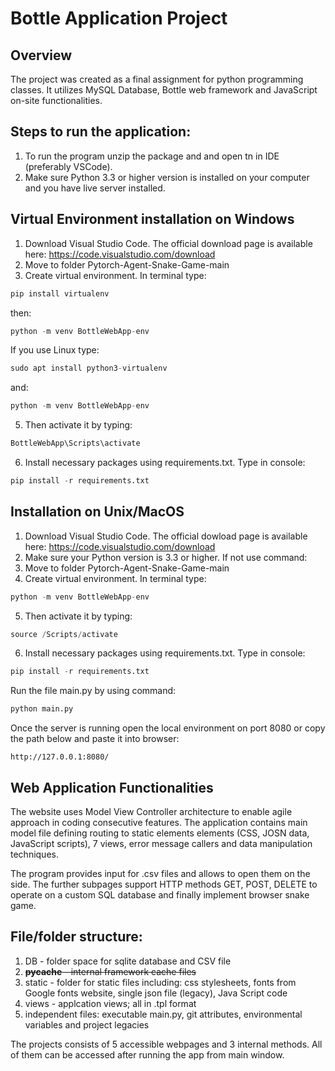 <h1> Bottle Application Project </h1>

<h2>Overview</h2>

The project was created as a final assignment for python programming classes. It utilizes MySQL Database, Bottle web framework and JavaScript on-site functionalities.

<h2> Steps to run the application:</h2>

1. To run the program unzip the package and and open tn in IDE (preferably VSCode).
2. Make sure Python 3.3 or higher version is installed on your computer and you have live server installed.

<h2> Virtual Environment installation on Windows </h2> 

1. Download Visual Studio Code. The official download page is available here: https://code.visualstudio.com/download
2. Move to folder Pytorch-Agent-Snake-Game-main
3. Create virtual environment. In terminal type:
```python
pip install virtualenv
```
then:
```python
python -m venv BottleWebApp-env
```
If you use Linux type:
```python
sudo apt install python3-virtualenv
```
and:
```python
python -m venv BottleWebApp-env
```
5. Then activate it by typing:
```python
BottleWebApp\Scripts\activate
```
6. Install necessary packages using requirements.txt. Type in console:
```python
pip install -r requirements.txt
```

<h2> Installation on Unix/MacOS </h2> 

1. Download Visual Studio Code. The official dowload page is available here: https://code.visualstudio.com/download
2. Make sure your Python version is 3.3 or higher. If not use command:
3. Move to folder Pytorch-Agent-Snake-Game-main
4. Create virtual environment. In terminal type:
```python
python -m venv BottleWebApp-env
```
5. Then activate it by typing:
```python
source /Scripts/activate
```
6. Install necessary packages using requirements.txt. Type in console:
```python
pip install -r requirements.txt
```


Run the file main.py by using command:
```python
python main.py
```
Once the server is running open the local environment on port 8080 or copy the path below and paste it into browser:
```
http://127.0.0.1:8080/
```

<h2> Web Application Functionalities </h2>
The website uses Model View Controller architecture to enable agile approach in coding consecutive features. The application contains main model file defining routing to static elements elements (CSS, JOSN data, JavaScript scripts), 7 views, error message callers and data manipulation techniques.

The program provides input for .csv files and allows to open them on the side. The further subpages support HTTP methods GET, POST, DELETE to operate on a custom SQL database and finally implement browser snake game.

<h2>File/folder structure:</h2>

1. DB - folder space for sqlite database and CSV file
2. ~~__pycache__ - internal framework cache files~~
3. static - folder for static files including:
	css stylesheets,
	fonts from Google fonts website,
	single json file (legacy),
	Java Script code
4. views - applcation views; all in .tpl format
5. independent files: executable main.py, git attributes, environmental variables and project legacies

The projects consists of 5 accessible webpages and 3 internal methods. 
All of them can be accessed after running the app from main window.
